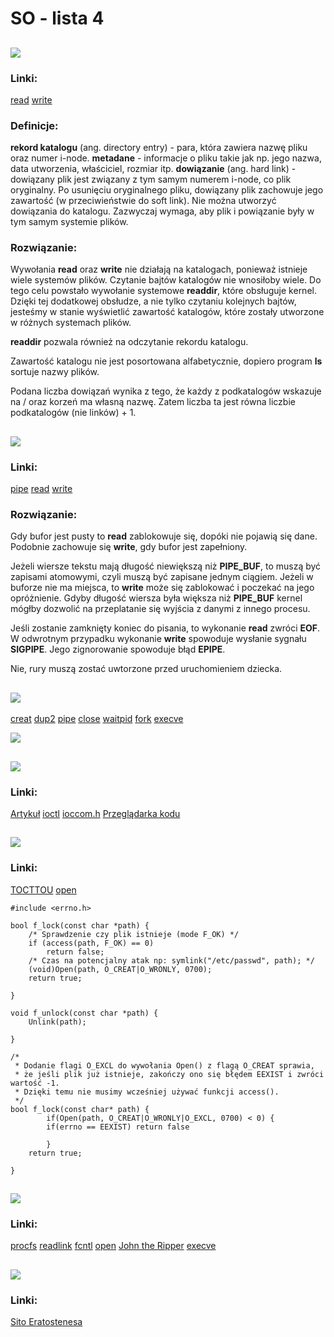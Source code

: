 # SO - lista 4

## ![](https://i.imgur.com/Bvrm3hx.png)
### Linki:
[read](https://man7.org/linux/man-pages/man2/read.2.html)
[write](https://man7.org/linux/man-pages/man2/write.2.html)

### Definicje:
**rekord katalogu** (ang. directory entry) - para, która zawiera nazwę pliku oraz numer i-node. 
**metadane** - informacje o pliku takie jak np. jego nazwa, data utworzenia, właściciel, rozmiar itp. 
**dowiązanie** (ang. hard link) - dowiązany plik jest związany z tym samym numerem i-node, co plik oryginalny. Po usunięciu oryginalnego pliku, dowiązany plik zachowuje jego zawartość (w przeciwieństwie do soft link). Nie można utworzyć dowiązania do katalogu. Zazwyczaj wymaga, aby plik i powiązanie były w tym samym systemie plików.

### Rozwiązanie:
Wywołania **read** oraz **write** nie działają na katalogach, ponieważ istnieje wiele systemów plików. Czytanie bajtów katalogów nie wnosiłoby wiele. Do tego celu powstało wywołanie systemowe **readdir**, które obsługuje kernel. Dzięki tej dodatkowej obsłudze, a nie tylko czytaniu kolejnych bajtów, jesteśmy w stanie wyświetlić zawartość katalogów, które zostały utworzone w różnych systemach plików.

**readdir** pozwala również na odczytanie rekordu katalogu. 

Zawartość katalogu nie jest posortowana alfabetycznie, dopiero program **ls** sortuje nazwy plików.

Podana liczba dowiązań wynika z tego, że każdy z podkatalogów wskazuje na / oraz korzeń ma własną nazwę. Zatem liczba ta jest równa liczbie podkatalogów (nie linków) + 1.


## ![](https://i.imgur.com/0Aacat0.png)
### Linki:
[pipe](https://man7.org/linux/man-pages/man7/pipe.7.html)
[read](https://man7.org/linux/man-pages/man2/read.2.html)
[write](https://man7.org/linux/man-pages/man2/write.2.html)


### Rozwiązanie:
Gdy bufor jest pusty to **read** zablokowuje się, dopóki nie pojawią się dane. Podobnie zachowuje się **write**, gdy bufor jest zapełniony.

Jeżeli wiersze tekstu mają długość niewiększą niż **PIPE_BUF**, to muszą być zapisami atomowymi, czyli muszą być zapisane jednym ciągiem. Jeżeli w buforze nie ma miejsca, to **write** może się zablokować i poczekać na jego opróżnienie. Gdyby długość wiersza była większa niż **PIPE_BUF** kernel mógłby dozwolić na przeplatanie się wyjścia z danymi z innego procesu. 

Jeśli zostanie zamknięty koniec do pisania, to wykonanie **read** zwróci **EOF**.
W odwrotnym przypadku wykonanie **write** spowoduje wysłanie sygnału **SIGPIPE**. Jego zignorowanie spowoduje błąd **EPIPE**.

Nie, rury muszą zostać uwtorzone przed uruchomieniem dziecka.


## ![](https://i.imgur.com/NM2GdPs.png)
[creat](https://man7.org/linux/man-pages/man2/creat.2.html)
[dup2](https://man7.org/linux/man-pages/man2/dup2.2.html)
[pipe](https://man7.org/linux/man-pages/man7/pipe.7.html)
[close](https://man7.org/linux/man-pages/man2/close.2.html)
[waitpid](https://man7.org/linux/man-pages/man2/waitpid.2.html)
[fork](https://man7.org/linux/man-pages/man2/fork.2.html)
[execve](https://man7.org/linux/man-pages/man2/execve.2.html)

![](https://i.imgur.com/D1L098p.png)


## ![](https://i.imgur.com/fm7eCZA.png)
### Linki:
[Artykuł](http://www.catb.org/~esr/writings/taoup/html/ch20s03.html)
[ioctl](http://man.netbsd.org/ioctl.2)
[ioccom.h](https://nxr.netbsd.org/xref/src/sys/sys/ioccom.h)
[Przeglądarka kodu](https://nxr.netbsd.org/)


## ![](https://i.imgur.com/BlJIo26.png)
### Linki:
[TOCTTOU](https://www.usenix.org/legacy/event/fast05/tech/full_papers/wei/wei.pdf)
[open](https://www.freebsd.org/cgi/man.cgi?query=open&sektion=2)

```c=
#include <errno.h>

bool f_lock(const char *path) {
    /* Sprawdzenie czy plik istnieje (mode F_OK) */
    if (access(path, F_OK) == 0)
        return false;
    /* Czas na potencjalny atak np: symlink("/etc/passwd", path); */
    (void)Open(path, O_CREAT|O_WRONLY, 0700); 
    return true;

}

void f_unlock(const char *path) {
    Unlink(path);

}

/* 
 * Dodanie flagi O_EXCL do wywołania Open() z flagą O_CREAT sprawia,
 * że jeśli plik już istnieje, zakończy ono się błędem EEXIST i zwróci wartość -1.
 * Dzięki temu nie musimy wcześniej używać funkcji access().
 */
bool f_lock(const char* path) {
        if(Open(path, O_CREAT|O_WRONLY|O_EXCL, 0700) < 0) {
        if(errno == EEXIST) return false
    
        }
    return true;

}
`````




## ![](https://i.imgur.com/ajafoiT.png)
### Linki:
[procfs](https://man7.org/linux/man-pages/man5/procfs.5.html)
[readlink](https://man7.org/linux/man-pages/man2/readlink.2.html)
[fcntl](https://man7.org/linux/man-pages/man2/fcntl.2.html)
[open](https://www.freebsd.org/cgi/man.cgi?query=open&sektion=2)
[John the Ripper](https://www.openwall.com/john/)
[execve](https://man7.org/linux/man-pages/man2/execve.2.html)


## ![](https://i.imgur.com/TPMcZy7.png)
### Linki:
[Sito Eratostenesa](https://en.wikipedia.org/wiki/Sieve_of_Eratosthenes)



````
